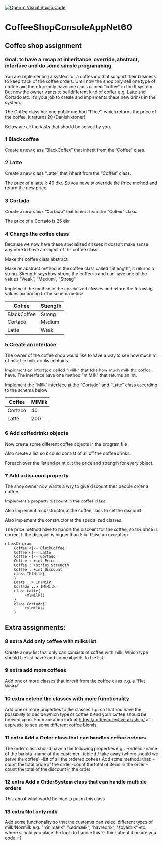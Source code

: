 [![Open in Visual Studio Code](https://classroom.github.com/assets/open-in-vscode-c66648af7eb3fe8bc4f294546bfd86ef473780cde1dea487d3c4ff354943c9ae.svg)](https://classroom.github.com/online_ide?assignment_repo_id=8410692&assignment_repo_type=AssignmentRepo)
# CoffeeShopConsoleAppNet60
## Coffee shop assignment 
### Goal: to have a recap at inheritance, override, abstract, interface and do some simple programming  

You are implementing a system for a coffeshop that support their business to keep track of the coffee orders. Until now the shop only sell one type of coffee and therefore only have one class named “coffee” in the It system. But now the owner wants to sell different kind of coffee e.g. Latte and Cortado etc. It’s your job to create and implements these new drinks in the system. 

The Coffee class has one public method “Price”, which returns the price of the coffee. It returns 20 (Danish kroner) 

Below are all the tasks that should be solved by you. 

### 1 Black coffee  
Create a new class “BlackCoffee” that inherit from the “Coffee” class. 

### 2 Latte 
Create a new class “Latte” that inherit from the “Coffee” class. 

The price of a latte is 40 dkr. So you have to override the Price method and return the new price. 

### 3 Cortado 
Create a new class “Cortado” that inherit from the “Coffee” class. 

The price of a Cortado is 25 dkr.  

### 4 Change the coffee class  

Because we now have these specialized classes it dosen’t make sense anymore to have an object of the coffee class.  

Make the coffee class abstract. 

Make an abstract method in the coffee class called “Strength”, it returns a string. Strength says how strong the coffee is and can have one of the values “Weak”, “Medium”, “Strong” 

Implement the method in the specialized classes and return the following values according to the schema below 

Coffee | Strength
------ | -------
BlackCoffee | Strong
Cortado | Medium
Latte | Weak

### 5 Create an interface 
The owner of the coffee shop would like to have a way to see how much ml of milk the milk drinks contains. 

Implement an interface called “IMilk” that tells how much milk the coffee have. The interface have one method “mlMilk” that returns an int.  

Implement the “Milk” interface at the “Cortado” and “Latte” class according to the schema below 

Coffee | MlMilk
------ | -------
Cortado | 40
Latte | 200

### 6 Add coffedrinks objects  
Now create some different coffee objects in the program file

Also create a list so it could consist of all off the coffee drinks. 

Foreach over the list and print out the price and strength for every object. 

### 7 Add a discount property 
The shop owner now wants a way to give discount then people order a coffee.  

Implement a property discount in the coffee class.  

Also implement a constructor at the coffee class to set the discount. 

Also implement the constructor at the specialized classes. 

The price method have to handle the discount for the coffee, so the price is correct 
If the discount is bigger than 5 kr. Raise an exception 


```mermaid
classDiagram
    Coffee <|-- BlackCoffee
    Coffee <|-- Latte
    Coffee <|-- Cortado
    Coffee : +int Price
    Coffee : +string Strength
    Coffee : +int Discount
    class IMlMilk{
    }
    Latte ..> IMlMilk
    Cortado ..> IMlMilk
    class Latte{
         +MlMilk()
    }
    class Cortado{
         +MlMilk()
    }
```

## Extra assignments:

### 8 extra Add only coffee with milks list  
Create a new list that only can consists of coffee with milk.  Which type should the list have? add some objects to the list. 

### 9 extra add more coffees 
Add one or more classes that inherit from the coffee class e.g. a “Flat White” 

### 10 extra extend the classes with more functionality 
Add one or more properties to the classes e.g. so that you have the possibility to decide which type of coffee blend your coffee should be brewed upon. For inspiration look at https://coffeecollective.dk/shop/ at espresso to see some different coffee blends. 

### 11 extra Add a Order class that can handles coffee orderes
The order class should have a the following properties e.g.:
-orderid
-name of the barista
-name of the customer
-tableid / take away (where should we serve the coffee) 
-list of all the ordered coffees
Add some methods that:
-count the total price of the order
-count the total of items in the order
-count the total of the discount in the order

### 12 extra Add a OrderSystem class that can handle multiple orders
Thik about what would be nice to put in this class

### 13 extra Not only milk
Add some functionality so that the customer can select different types of milk/Nonmilk e.g. "minimælk", "sødmælk", "havredrik", "soyadrik" etc. 
where should you place the logic to handle this ?- think about it before you code :-)


